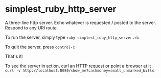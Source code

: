 simplest_ruby_http_server
=========================

A three-line http server. Echo whatever is requested / posted to the server.
Respond to any URI route.

To run the server, simply type 
```ruby simplest_ruby_http_server.rb```

To quit the server, press ```control-c```

That's it!

To see the server in action, curl an HTTP request or point a browser at it
```curl -v http://localhost:8080/show_me?cashmoney=small_unmarked_bills```
